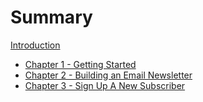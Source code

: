 # Summary

[Introduction](README.md)

- [Chapter 1 - Getting Started](./chapter_1.md)
- [Chapter 2 - Building an Email Newsletter](./chapter_2.md)
- [Chapter 3 - Sign Up A New Subscriber](./chapter_3.md)
